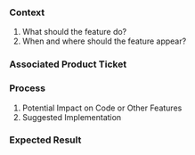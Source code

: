 
### Context
1. What should the feature do?
2. When and where should the feature appear?

### Associated Product Ticket

### Process
1. Potential Impact on Code or Other Features
2. Suggested Implementation

### Expected Result
